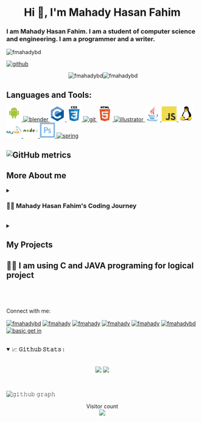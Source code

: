 
<h1 align="center">Hi 👋, I'm Mahady Hasan Fahim</h1>
<h3>
  <p class="glowing-text"> I am Mahady Hasan Fahim. I am a student of computer science and engineering. I am a programmer and a writer. </p>
  </h3>



<p align="left"><img src="https://komarev.com/ghpvc/?username=fmahadybd&label=Profile%20views&color=0e75b6&style=flat" alt="fmahadybd" /> </p>





[<img src='https://cdn.jsdelivr.net/npm/simple-icons@3.0.1/icons/github.svg' alt='github' height='40'>](https://github.com/fmahadyBD)  



<p align="center" width="130em" >&nbsp;<img  src="https://github-readme-stats.vercel.app/api?username=fmahadybd&show_icons=true&locale=en" alt="fmahadybd" /><img   src="https://github-readme-streak-stats.herokuapp.com/?user=fmahadybd&" alt="fmahadybd" /></p>













<h2 align="left">Languages and Tools:</h3>
<p align="left"><p align="left"> <a href="https://developer.android.com" target="_blank" rel="noreferrer"> <img src="https://raw.githubusercontent.com/devicons/devicon/master/icons/android/android-original-wordmark.svg" alt="android" width="40" height="40"/> </a> <a href="https://www.blender.org/" target="_blank" rel="noreferrer"> <img src="https://download.blender.org/branding/community/blender_community_badge_white.svg" alt="blender" width="40" height="40"/> </a> <a href="https://www.cprogramming.com/" target="_blank" rel="noreferrer"> <img src="https://raw.githubusercontent.com/devicons/devicon/master/icons/c/c-original.svg" alt="c" width="40" height="40"/> </a> <a href="https://www.w3schools.com/css/" target="_blank" rel="noreferrer"> <img src="https://raw.githubusercontent.com/devicons/devicon/master/icons/css3/css3-original-wordmark.svg" alt="css3" width="40" height="40"/> </a> <a href="https://git-scm.com/" target="_blank" rel="noreferrer"> <img src="https://www.vectorlogo.zone/logos/git-scm/git-scm-icon.svg" alt="git" width="40" height="40"/> </a> <a href="https://www.w3.org/html/" target="_blank" rel="noreferrer"> <img src="https://raw.githubusercontent.com/devicons/devicon/master/icons/html5/html5-original-wordmark.svg" alt="html5" width="40" height="40"/> </a> <a href="https://www.adobe.com/in/products/illustrator.html" target="_blank" rel="noreferrer"> <img src="https://www.vectorlogo.zone/logos/adobe_illustrator/adobe_illustrator-icon.svg" alt="illustrator" width="40" height="40"/> </a> <a href="https://www.java.com" target="_blank" rel="noreferrer"> <img src="https://raw.githubusercontent.com/devicons/devicon/master/icons/java/java-original.svg" alt="java" width="40" height="40"/> </a> <a href="https://developer.mozilla.org/en-US/docs/Web/JavaScript" target="_blank" rel="noreferrer"> <img src="https://raw.githubusercontent.com/devicons/devicon/master/icons/javascript/javascript-original.svg" alt="javascript" width="40" height="40"/> </a> <a href="https://www.linux.org/" target="_blank" rel="noreferrer"> <img src="https://raw.githubusercontent.com/devicons/devicon/master/icons/linux/linux-original.svg" alt="linux" width="40" height="40"/> </a> <a href="https://www.mysql.com/" target="_blank" rel="noreferrer"> <img src="https://raw.githubusercontent.com/devicons/devicon/master/icons/mysql/mysql-original-wordmark.svg" alt="mysql" width="40" height="40"/> </a> <a href="https://nodejs.org" target="_blank" rel="noreferrer"> <img src="https://raw.githubusercontent.com/devicons/devicon/master/icons/nodejs/nodejs-original-wordmark.svg" alt="nodejs" width="40" height="40"/> </a> <a href="https://www.photoshop.com/en" target="_blank" rel="noreferrer"> <img src="https://raw.githubusercontent.com/devicons/devicon/master/icons/photoshop/photoshop-line.svg" alt="photoshop" width="40" height="40"/> </a> <a href="https://spring.io/" target="_blank" rel="noreferrer"> <img src="https://www.vectorlogo.zone/logos/springio/springio-icon.svg" alt="spring" width="40" height="40"/> </a>  </p>
<h2 align="left">


![GitHub metrics](https://metrics.lecoq.io/fmahadyBD) 



<h2>More About me</h2>
<details>
 <summary><h3>👨‍💻 Mahady Hasan Fahim's Coding Journey</h3></summary>
   I have Sratr My Coding life from 2021. We start with the Java.</details>
   
  
<br/>
<details>
  <summary>   
<h2>My Projects</h2>
<h2>👨‍💻 I am using C and JAVA programing for logical project </h2></summary><br>
  <hr>
  <h3> Project Name: Appliced Data Structure</h3><br>
  <b>Language & Tools:  </b>  JAVA <br>
  <b> Project:</b><a href="https://github.com/fmahadyBD/Appliced-Data-Structure-with-java-project"> Appliced Data Structure</a>
  
  
 </details>





<br/>

#
Connect with me:</h3>
<p align="left">
<a href="https://stackoverflow.com/users/fmahadybd" target="blank"><img align="center" src="https://raw.githubusercontent.com/rahuldkjain/github-profile-readme-generator/master/src/images/icons/Social/stack-overflow.svg" alt="fmahadybd" height="30" width="40" /></a>
  <a href="https://linkedin.com/in/fmahady" target="blank"><img align="center" src="https://raw.githubusercontent.com/rahuldkjain/github-profile-readme-generator/master/src/images/icons/Social/linked-in-alt.svg" alt="fmahady" height="30" width="40" /></a>
<a href="https://fb.com/fmahady" target="blank"><img align="center" src="https://raw.githubusercontent.com/rahuldkjain/github-profile-readme-generator/master/src/images/icons/Social/facebook.svg" alt="fmahady" height="30" width="40" /></a>
<a href="https://instagram.com/fmahady" target="blank"><img align="center" src="https://raw.githubusercontent.com/rahuldkjain/github-profile-readme-generator/master/src/images/icons/Social/instagram.svg" alt="fmahady" height="30" width="40" /></a>
<a href="https://codeforces.com/profile/fmahady" target="blank"><img align="center" src="https://raw.githubusercontent.com/rahuldkjain/github-profile-readme-generator/master/src/images/icons/Social/codeforces.svg" alt="fmahady" height="30" width="40" /></a>
<a href="https://fb.com/fmahadybd" target="blank"><img align="center" src="https://raw.githubusercontent.com/rahuldkjain/github-profile-readme-generator/master/src/images/icons/Social/facebook.svg" alt="fmahadybd" height="30" width="40" /></a>  
<a href="https://www.youtube.com/c/basic get in" target="blank"><img align="center" src="https://raw.githubusercontent.com/rahuldkjain/github-profile-readme-generator/master/src/images/icons/Social/youtube.svg" alt="basic get in" height="30" width="40" /></a>
</p>
</br>


<details open="">
<summary>
  <g-emoji class="g-emoji" alias="chart_with_upwards_trend" fallback-src="https://github.githubassets.com/images/icons/emoji/unicode/1f4c8.png">📈</g-emoji>
  <strong>𝙶𝚒𝚝𝚑𝚞𝚋 𝚂𝚝𝚊𝚝𝚜 : </strong>
</summary>
<br/>
<div>
  <p align="center">
  <img height="180em" src="https://github-readme-stats-eight-theta.vercel.app/api?username=fmahadyBD&show_icons=true&theme=algolia&include_all_commits=true&count_private=true"/>
<img height="180em" src="https://github-readme-stats-eight-theta.vercel.app/api/top-langs/?username=fmahadyBD&layout=compact&langs_count=8&theme=algolia"/>
  
  <p>
  </div>
</details>
<br/>





![𝚐𝚒𝚝𝚑𝚞𝚋 𝚐𝚛𝚊𝚙𝚑](https://github-readme-activity-graph.cyclic.app/graph?username=fmahadyBD&theme=react-dark&hide_border=true&area=true)


<p align="center">
  Visitor count<br>
  <img src="https://profile-counter.glitch.me/fmahadybd/count.svg" />
</p>











